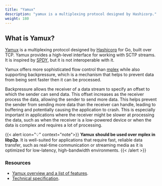 ```yaml
---
title: "Yamux"
description: "yamux is a multiplexing protocol designed by Hashicorp."
weight: 180
---
```


## What is Yamux?

[Yamux](https://github.com/hashicorp/yamux) is a multiplexing protocol designed
by [Hashicorp](https://www.hashicorp.com/) for Go, built over TCP.
Yamux provides a high-level interface for working with SCTP streams. It is inspired
by [SPDY](https://en.wikipedia.org/wiki/SPDY), but it is not interoperable with it.

Yamux offers more sophisticated flow control than [mplex](mplex) while also supporting
backpressure, which is a mechanism that helps to prevent data from being sent faster
then it can be processed.

Backpressure allows the receiver of a data stream to specify an offset
to which the sender can send data. This offset increases as the receiver process the data,
allowing the sender to send more data. This helps prevent the
sender from sending more data than the receiver can handle, leading to buffering
and potentially causing the application to crash. This is especially important in
applications where the receiver might be slower at processing the data, such as when the
receiver is a low-powered device or when the data is complex and requires a lot of processing.

{{< alert icon="💡" context="note">}}
**Yamux should be used over mplex in libp2p**. It is well-suited for applications that require fast,
reliable data transfer, such as real-time communication or streaming media as it is optimized for low-latency, high-bandwidth environments.
{{< /alert >}}

### Resources

- [Yamux overview and a list of features](https://github.com/hashicorp/yamux#yamux).
- [Technical specification](https://github.com/hashicorp/yamux/blob/master/spec.md).
